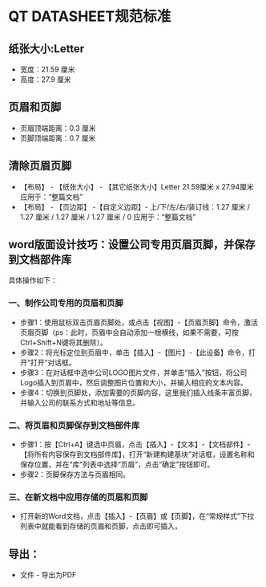 # QT DATASHEET规范标准

## 纸张大小:Letter
- 宽度：21.59 厘米
- 高度：27.9 厘米

## 页眉和页脚
- 页眉顶端距离：0.3 厘米
- 页脚顶端距离：0.7 厘米

## 清除页眉页脚
- 【布局】 - 【纸张大小】 - 【其它纸张大小】Letter 21.59厘米 x 27.94厘米  应用于：“整篇文档”
- 【布局】 - 【页边距】 -【自定义边距】- 上/下/左/右/装订线：1.27 厘米 / 1.27 厘米 / 1.27 厘米 / 1.27 厘米 / 0  应用于：“整篇文档”
## word版面设计技巧：设置公司专用页眉页脚，并保存到文档部件库
具体操作如下：
### 一、制作公司专用的页眉和页脚
- 步骤1：使用鼠标双击页眉页脚处，或点击【视图】-【页眉页脚】命令，激活页眉页脚（ps：此时，页眉中会自动添加一根横线，如果不需要，可按Ctrl+Shift+N键将其删除）。
- 步骤2：将光标定位到页眉中，单击【插入】-【图片】-【此设备】命令，打开“打开”对话框。
- 步骤3：在对话框中选中公司LOGO图片文件，并单击“插入”按钮，将公司Logo插入到页眉中，然后调整图片位置和大小，并输入相应的文本内容。
- 步骤4：切换到页脚处，添加需要的页脚内容，这里我们插入线条丰富页脚，并输入公司的联系方式和地址等信息。

### 二、将页眉和页脚保存到文档部件库
- 步骤1：按【Ctrl+A】键选中页眉，点击【插入】-【文本】-【文档部件】-【将所有内容保存到文档部件库】，打开“新建构建基块”对话框，设置名称和保存位置，并在“库”列表中选择“页眉”，点击“确定”按钮即可。
- 步骤2：页脚保存方法与页眉相同。
### 三、在新文档中应用存储的页眉和页脚
- 打开新的Word文档，点击【插入】-【页眉】或【页脚】，在“常规样式”下拉列表中就能看到存储的页眉和页脚，点击即可插入，

## 导出：
- 文件 - 导出为PDF
